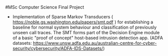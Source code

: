 #MSc Computer Science Final Project 
- Implementation of Sparse Markov Transducers ( https://noble.gs.washington.edu/papers/smt.pdf ) for establishing a baseline for normal system behaviour and classification of previously unseen call traces. The SMT forms part of the Decision Engine module of a basic  "proof of concept" host-based intrusion detection app. (ADFA datasets: https://www.unsw.adfa.edu.au/australian-centre-for-cyber-security/cybersecurity/ADFA-IDS-Datasets/) 